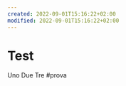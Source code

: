```yaml
---
created: 2022-09-01T15:16:22+02:00
modified: 2022-09-01T15:16:22+02:00
---
```


# Test

Uno
Due
Tre
#prova
